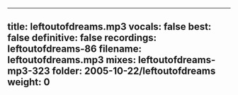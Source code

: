 
---
title: leftoutofdreams.mp3
vocals: false
best: false
definitive: false
recordings: leftoutofdreams-86
filename: leftoutofdreams.mp3
mixes: leftoutofdreams-mp3-323
folder: 2005-10-22/leftoutofdreams
weight: 0
---
